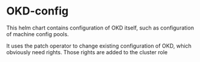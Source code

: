 # OKD-config
This helm chart contains configuration of OKD itself, such as configuration of machine config pools.

It uses the patch operator to change existing configuration of OKD, which obviously need
rights. Those rights are added to the cluster role
